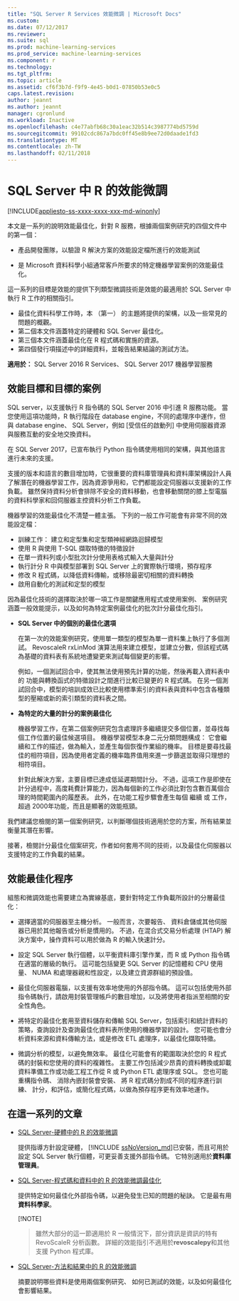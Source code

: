 ```yaml
---
title: "SQL Server R Services 效能微調 | Microsoft Docs"
ms.custom: 
ms.date: 07/12/2017
ms.reviewer: 
ms.suite: sql
ms.prod: machine-learning-services
ms.prod_service: machine-learning-services
ms.component: r
ms.technology: 
ms.tgt_pltfrm: 
ms.topic: article
ms.assetid: cf6f3b7d-f9f9-4e45-b0d1-07850b53e0c5
caps.latest.revision: 
author: jeannt
ms.author: jeannt
manager: cgronlund
ms.workload: Inactive
ms.openlocfilehash: c4e77abfb68c30a1eac32b514c3987774bd5759d
ms.sourcegitcommit: 99102cdc867a7bdc0ff45e8b9ee72d0daade1fd3
ms.translationtype: MT
ms.contentlocale: zh-TW
ms.lasthandoff: 02/11/2018
---
```

# <a name="performance-tuning-for-r-in-sql-server"></a>SQL Server 中 R 的效能微調
[!INCLUDE[appliesto-ss-xxxx-xxxx-xxx-md-winonly](../../includes/appliesto-ss-xxxx-xxxx-xxx-md-winonly.md)]

本文是一系列的說明效能最佳化，針對 R 服務，根據兩個案例研究的四個文件中的第一個：

- 產品開發團隊，以驗證 R 解決方案的效能設定檔所進行的效能測試

- 是 Microsoft 資料科學小組通常客戶所要求的特定機器學習案例的效能最佳化。

這一系列的目標是效能的提供下列類型微調技術是效能的最適用於 SQL Server 中執行 R 工作的相關指引。

+ 最佳化資料科學工作時，本 （第一） 的主題將提供的架構，以及一些常見的問題的概觀。
+ 第二個本文件涵蓋特定的硬體和 SQL Server 最佳化。
+ 第三個本文件涵蓋最佳化在 R 程式碼和實施的資源。
+ 第四個發行項描述中的詳細資料，並報告結果結論的測試方法。

**適用於：** SQL Server 2016 R Services、 SQL Server 2017 機器學習服務

## <a name="performance-goals-and-targeted-scenarios"></a>效能目標和目標的案例

SQL server，以支援執行 R 指令碼的 SQL Server 2016 中引進 R 服務功能。 當您使用這項功能時，R 執行階段在 database engine，不同的處理序中運作，但與 database engine、 SQL Server，例如 [受信任的啟動列] 中使用伺服器資源與服務互動的安全地交換資料。

在 SQL Server 2017，已宣布執行 Python 指令碼使用相同的架構，與其他語言進行未來的支援。

支援的版本和語言的數目增加時，它很重要的資料庫管理員和資料庫架構設計人員了解潛在的機器學習工作，因為資源爭用和，它們都能設定伺服器以支援新的工作負載。 雖然保持資料分析會排除不安全的資料移動，也會移動關閉的膝上型電腦的資料科學家和回伺服器主控資料分析工作負載。

機器學習的效能最佳化不清楚一體主張。 下列的一般工作可能會有非常不同的效能設定檔：

- 訓練工作： 建立和定型集和定型類神經網路迴歸模型
- 使用 R 與使用 T-SQL 擷取特徵的特徵設計
- 在單一資料列或小型批次計分使用表格式輸入大量與計分
- 執行計分 R 中與模型部署到 SQL Server 上的實際執行環境，預存程序
- 修改 R 程式碼，以降低資料傳輸，或移除最密切相關的資料轉換
- 啟用自動化的測試和定型的模型

因為最佳化技術的選擇取決於哪一項工作是關鍵應用程式或使用案例、 案例研究涵蓋一般效能提示，以及如何為特定案例最佳化的批次計分最佳化指引。

+ **SQL Server 中的個別的最佳化選項**

    在第一次的效能案例研究，使用單一類型的模型為單一資料集上執行了多個測試。 RevoscaleR rxLinMod 演算法用來建立模型，並建立分數，但該程式碼為基礎的資料表有系統地遭變更來測試每個變更的影響。

    例如，一個測試回合中，使其無法使用預先計算的功能，然後再載入資料表中的 功能與轉換函式的特徵設計之間進行比較已變更的 R 程式碼。 在另一個測試回合中，模型的培訓成效已比較使用標準索引的資料表與資料中包含各種類型的壓縮或新的索引類型的資料表之間。

+ **為特定的大量的計分的案例最佳化**

    機器學習工作，在第二個案例研究包含處理許多繼續提交多個位置，並尋找每個工作位置的最佳候選項目。 機器學習模型本身二元分類問題構成： 它會繼續和工作的描述，做為輸入，並產生每個恢復作業組的機率。 目標是要尋找最佳的相符項目，因為使用者定義的機率臨界值用來進一步篩選並取得只理想的相符項目。

    針對此解決方案，主要目標已達成低延遲期間計分。 不過，這項工作是即使在計分過程中，高度耗費計算能力，因為每個新的工作必須比對包含數百萬個合理的時間範圍內的履歷表。 此外，在功能工程步驟會產生每個 繼續 或 工作，超過 2000年功能，而且是顯著的效能瓶頸。

我們建議您檢閱的第一個案例研究，以判斷哪個技術適用於您的方案，所有結果並衡量其潛在影響。

接著，檢閱計分最佳化個案研究，作者如何套用不同的技術，以及最佳化伺服器以支援特定的工作負載的結果。

## <a name="performance-optimization-process"></a>效能最佳化程序

組態和微調效能也需要建立為實線基底，要針對特定工作負載所設計的分層最佳化：

- 選擇適當的伺服器至主機分析。 一般而言，次要報告、 資料倉儲或其他伺服器已用於其他報告或分析是慣用的。 不過，在混合式交易分析處理 (HTAP) 解決方案中，操作資料可以用於做為 R 的輸入快速計分。

- 設定 SQL Server 執行個體，以平衡資料庫引擎作業，而 R 或 Python 指令碼在適當的層級的執行。 這可能包括變更 SQL Server 的記憶體和 CPU 使用量、 NUMA 和處理器親和性設定，以及建立資源群組的預設值。

- 最佳化伺服器電腦，以支援有效率地使用的外部指令碼。 這可以包括使用外部指令碼執行，請啟用封裝管理帳戶的數目增加，以及將使用者指派至相關的安全性角色。

- 將特定的最佳化套用至資料儲存和傳輸 SQL Server，包括索引和統計資料的策略，查詢設計及查詢最佳化資料表所使用的機器學習的設計。 您可能也會分析資料來源和資料傳輸方法，或是修改 ETL 處理序，以最佳化擷取特徵。

- 微調分析的模型，以避免無效率。 最佳化可能會有的範圍取決於您的 R 程式碼的封裝和您使用的資料的複雜性。 主要工作包括減少昂貴的資料轉換或卸載資料準備工作或功能工程工作從 R 或 Python ETL 處理序或 SQL。 您也可能重構指令碼、 消除內嵌封裝會安裝、 將 R 程式碼分割成不同的程序進行訓練、 計分，和評估，或簡化程式碼，以做為預存程序更有效率地運作。

## <a name="articles-in-this-series"></a>在這一系列的文章

+ [SQL Server-硬體中的 R 的效能微調](..\r\sql-server-configuration-r-services.md)

    提供指導方針設定硬體， [!INCLUDE [ssNoVersion_md](..\..\includes\ssnoversion-md.md)]已安裝，而且可用於設定 SQL Server 執行個體，可更妥善支援外部指令碼。 它特別適用於**資料庫管理員**。

+ [SQL Server-程式碼和資料中的 R 的效能微調最佳化](..\r\r-and-data-optimization-r-services.md)

    提供特定如何最佳化外部指令碼，以避免發生已知的問題的秘訣。 它是最有用**資料科學家**。

    [!NOTE]
    > 雖然大部分的這一節適用於 R 一般情況下，部分資訊是資訊的特有 RevoScaleR 分析函數。 詳細的效能指引不適用於**revoscalepy**和其他支援 Python 程式庫。

+ [SQL Server-方法和結果中的 R 的效能微調](..\r\performance-case-study-r-services.md)

    摘要說明哪些資料是使用兩個案例研究、 如何已測試的效能，以及如何最佳化會影響結果。
